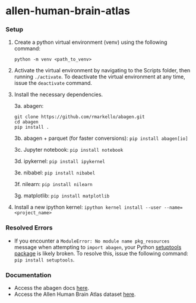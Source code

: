 # allen-human-brain-atlas

### Setup
1. Create a python virtual environment (venv) using the following command:

   ```
   python -m venv <path_to_venv>
   ```
2. Activate the virtual environment by navigating to the Scripts folder, then running ```./activate```. To deactivate the virtual environment at any time, issue the ```deactivate``` command.
3. Install the necessary dependencies.
   
   3a. abagen: 
   ``` 
   git clone https://github.com/rmarkello/abagen.git
   cd abagen
   pip install .
   ```
   
   3b. abagen + parquet (for faster conversions): ```pip install abagen[io]```

   3c. Jupyter notebook: ```pip install notebook```

   3d. ipykernel: ```pip install ipykernel```

   3e. nibabel: ```pip install nibabel```

   3f. nilearn: ```pip install nilearn```

   3g. matplotlib: ```pip install matplotlib```

4. Install a new ipython kernel: ```ipython kernel install --user --name=<project_name>```

### Resolved Errors
- If you encounter a ```ModuleError: No module name pkg_resources``` message when attempting to ```import abagen```, your Python [setuptools package](https://stackoverflow.com/questions/7446187/no-module-named-pkg-resources) is likely broken. To resolve this, issue the following command: ```pip install setuptools```.

### Documentation
- Access the abagen docs [here](https://abagen.readthedocs.io/en/latest/index.html).
- Access the Allen Human Brain Atlas dataset [here](https://portal.brain-map.org/).

